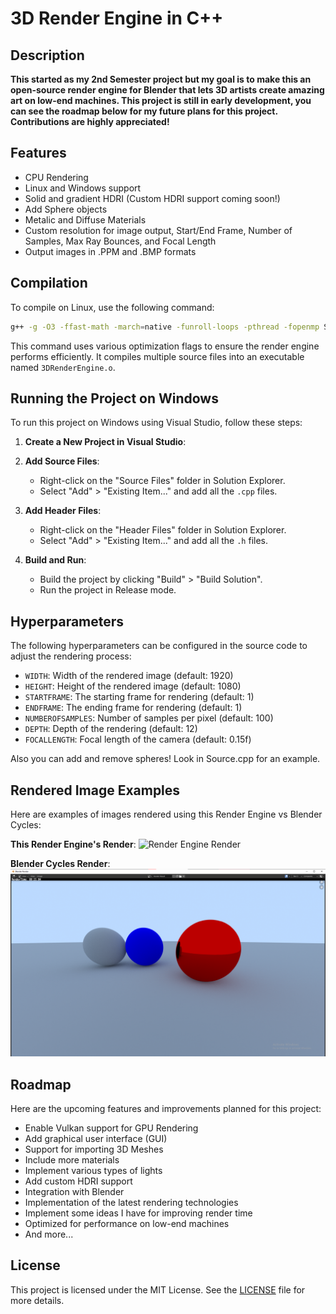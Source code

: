 # 3D Render Engine in C++

## Description

**This started as my 2nd Semester project but my goal is to make this an open-source render engine for Blender that lets 3D artists create amazing art on low-end machines. This project is still in early development, you can see the roadmap below for my future plans for this project. Contributions are highly appreciated!**

## Features

- CPU Rendering
- Linux and Windows support
- Solid and gradient HDRI (Custom HDRI support coming soon!)
- Add Sphere objects
- Metalic and Diffuse Materials
- Custom resolution for image output, Start/End Frame, Number of Samples, Max Ray Bounces, and Focal Length
- Output images in .PPM and .BMP formats

## Compilation

To compile on Linux, use the following command:

```sh
g++ -g -O3 -ffast-math -march=native -funroll-loops -pthread -fopenmp Source.cpp Utilities.cpp Vector3.cpp Camera.cpp Color.cpp Material.cpp Object.cpp Scene.cpp RenderEngine.cpp Image.cpp Ray.cpp -o ${fileDirname}/3DRenderEngine.o
```

This command uses various optimization flags to ensure the render engine performs efficiently. It compiles multiple source files into an executable named `3DRenderEngine.o`.

## Running the Project on Windows

To run this project on Windows using Visual Studio, follow these steps:

1. **Create a New Project in Visual Studio**:

2. **Add Source Files**:
   - Right-click on the "Source Files" folder in Solution Explorer.
   - Select "Add" > "Existing Item..." and add all the `.cpp` files.

3. **Add Header Files**:
   - Right-click on the "Header Files" folder in Solution Explorer.
   - Select "Add" > "Existing Item..." and add all the `.h` files.

4. **Build and Run**:
   - Build the project by clicking "Build" > "Build Solution".
   - Run the project in Release mode.

## Hyperparameters

The following hyperparameters can be configured in the source code to adjust the rendering process:

- `WIDTH`: Width of the rendered image (default: 1920)
- `HEIGHT`: Height of the rendered image (default: 1080)
- `STARTFRAME`: The starting frame for rendering (default: 1)
- `ENDFRAME`: The ending frame for rendering (default: 1)
- `NUMBEROFSAMPLES`: Number of samples per pixel (default: 100)
- `DEPTH`: Depth of the rendering (default: 12)
- `FOCALLENGTH`: Focal length of the camera (default: 0.15f)

Also you can add and remove spheres! Look in Source.cpp for an example.

## Rendered Image Examples

Here are examples of images rendered using this Render Engine vs Blender Cycles:

**This Render Engine's Render**:
![Render Engine Render](Comparison/Render%20Engine%20Render.bmp)

**Blender Cycles Render**:
![Blender Render](Comparison/Blender%20Render.png)

## Roadmap

Here are the upcoming features and improvements planned for this project:

- Enable Vulkan support for GPU Rendering
- Add graphical user interface (GUI)
- Support for importing 3D Meshes
- Include more materials
- Implement various types of lights
- Add custom HDRI support
- Integration with Blender
- Implementation of the latest rendering technologies
- Implement some ideas I have for improving render time
- Optimized for performance on low-end machines
- And more...

## License

This project is licensed under the MIT License. See the [LICENSE](LICENSE) file for more details.
